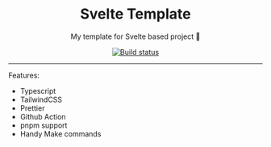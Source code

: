 <div align="center">
<h1>Svelte Template</h1>

My template for Svelte based project 🧬

<a href="https://github.com/azzamsa/svelte-template/workflows/ci.yml">
    <img src="https://github.com/azzamsa/svelte-template/workflows/ci/badge.svg" alt="Build status" />
</a>

</div>

---

Features:

- Typescript
- TailwindCSS
- Prettier
- Github Action
- pnpm support
- Handy Make commands
